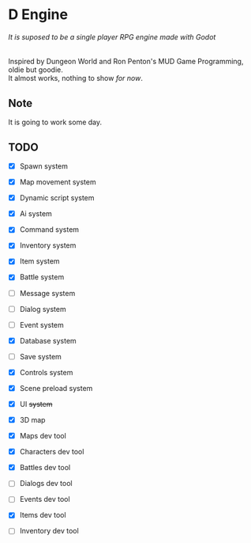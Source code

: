 # D Engine  
###### It is suposed to be a single player RPG engine made with Godot  
Inspired by Dungeon World and Ron Penton's MUD Game Programming, oldie but goodie.  
It almost works, nothing to show *for now*.  


## Note  
It is going to work some day.  


## TODO  
- [x] Spawn system  
- [x] Map movement system  
- [x] Dynamic script system  
- [x] Ai system  
- [x] Command system  
- [x] Inventory system  
- [x] Item system  
- [x] Battle system  
- [ ] Message system  
- [ ] Dialog system
- [ ] Event system  
- [x] Database system  
- [ ] Save system  
- [x] Controls system
- [x] Scene preload system
- [x] UI ~~system~~  
- [x] 3D map  
- [x] Maps dev tool  
- [x] Characters dev tool  
- [x] Battles dev tool 
- [ ] Dialogs dev tool  
- [ ] Events dev tool  
- [x] Items dev tool  
- [ ] Inventory dev tool  

